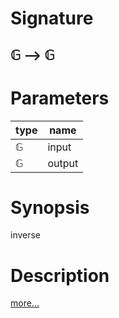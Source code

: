 # Signature
## 𝔾 ⟶ 𝔾

# Parameters

| type | name |
|------|------|
|𝔾|input|
|𝔾|output|

# Synopsis
inverse

# Description

[more...](https://en.wikipedia.org/wiki/Complement_(set_theory))